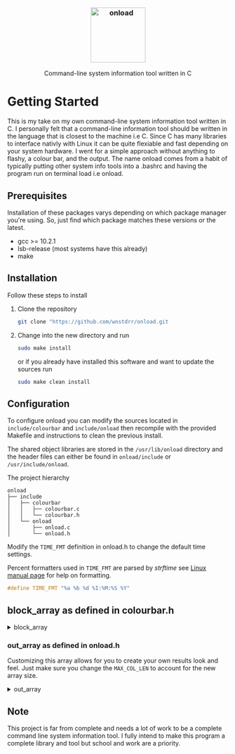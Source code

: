<h3 align="center"><img src=https://user-images.githubusercontent.com/12807776/172698180-9a5df392-656e-4c80-91d2-468d6b38e238.png alt="onload" title="onload example" height="125px"></h3>

<p align="center">Command-line system information tool written in C<p>

<h1 align="left">Getting Started</h1>
<p>This is my take on my own command-line system information tool written in C. I personally felt that a command-line information tool should be written in the language that is closest to the machine i.e C. Since C has many libraries to interface nativly with Linux it can be quite flexiable and fast depending on your system hardware. I went for a simple approach without anything to flashy, a colour bar, and the output. The name onload comes from a habit of typically putting other system info tools into a .bashrc and having the program run on terminal load i.e onload.</p>

<h2 align="left">Prerequisites</h2>
Installation of these packages varys depending on which package manager you're using. So, just find which package matches these versions or the latest.

  * gcc >= 10.2.1
  * lsb-release (most systems have this already)
  * make

<h2 align="left">Installation</h2> 
Follow these steps to install

1. Clone the repository 
   ```sh
   git clone "https://github.com/wnstdrr/onload.git
   ```
2. Change into the new directory and run
   ```sh
   sudo make install
   ```
   or if you already have installed this software and want to update the sources run
   ```sh
   sudo make clean install
   ```

<h2 align="left">Configuration</h2>

To configure onload you can modify the sources located in
`include/colourbar` and `include/onload` then recompile with the provided Makefile and instructions to clean the previous install.

The shared object libraries are stored in the `/usr/lib/onload` directory and the header files can either be found in `onload/include` or `/usr/include/onload`.

The project hierarchy

```
onload
├── include
│   ├── colourbar
│   │   ├── colourbar.c
│   │   └── colourbar.h
│   └── onload
│       ├── onload.c
│       └── onload.h
```

Modify the `TIME_FMT` definition in onload.h to change the default time settings.
 
Percent formatters used in `TIME_FMT` are parsed by *strftime* see [Linux manual page](https://man7.org/linux/man-pages/man3/strftime.3.html) for help on formatting.

```c
#define TIME_FMT "%a %b %d %I:%M:%S %Y"
```
 
<h2 align="left">block_array as defined in colourbar.h</h2>
<details>
<summary>block_array</summary>

```c
blk block_array = {
    .block = {
        {DRK_BLOCK,           BLOCK, RESET},
        {RED_LGHT_BLOCK,      BLOCK, RESET},
        {GREEN_DRK_BLOCK,     BLOCK, RESET},
        {YELLOW_DRK_BLOCK,    BLOCK, RESET},
        {BLUE_DRK_BLOCK,      BLOCK, RESET},
        {MAG_DRK_BLOCK,       BLOCK, RESET},
        {CYAN_DRK_BLOCK,      BLOCK, RESET},
        {WHITE_LGHT_BLOCK,    BLOCK, RESET},
        {LGHT_BLOCK,          BLOCK, RESET},
        {RED_DRK_BLOCK,       BLOCK, RESET},
        {GREEN_LGHT_BLOCK,    BLOCK, RESET},
        {YELLOW_LGHT_BLOCK,   BLOCK, RESET},
        {BLUE_LGHT_BLOCK,     BLOCK, RESET},
        {MAG_LGHT_BLOCK,      BLOCK, RESET},
        {CYAN_LGHT_BLOCK,     BLOCK, RESET},
        {WHITE_DRK_BLOCK,     BLOCK, RESET}
    }
};
```
</details>

<h3 align="left">out_array as defined in onload.h</h3>

Customizing this array allows for you to create your own results look and feel.
Just make sure you change the `MAX_COL_LEN` to account for the new array size.

<details>
<summary>out_array</summary>

```c
char *out_array[][MAX_ROW_LEN] = {
    {CHECK, " Osname   ", ARROW, " ",  info -> Terminal},
    {CHECK, " Kernel   ", ARROW, " ",  info -> Kernel},
    {CHECK, " Desktop  ", ARROW, " ",  info -> Desktop},
    {CHECK, " Pkgs     ", ARROW, " ",  info -> Packages}
};
```
</details>

<h2 align="left">Note</h2>

This project is far from complete and needs a lot of work to be a complete
command line system information tool.
I fully intend to make this program a complete library and tool but school and work are a priority.
